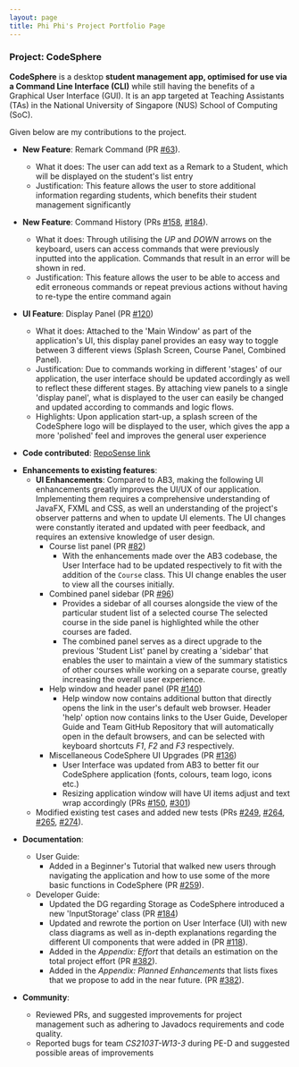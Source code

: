 ```yaml
---
layout: page
title: Phi Phi's Project Portfolio Page
---
```


### Project: CodeSphere

**CodeSphere** is a desktop **student management app, optimised for use via a Command Line Interface (CLI)** while still having the benefits of a Graphical User Interface (GUI).
It is an app targeted at Teaching Assistants (TAs) in the National University of Singapore (NUS) School of Computing (SoC).

Given below are my contributions to the project.
* **New Feature**: Remark Command (PR [#63](https://github.com/AY2324S1-CS2103T-W15-4/tp/pull/63)).
  * What it does: The user can add text as a Remark to a Student, which will be displayed on the student's list entry
  * Justification: This feature allows the user to store additional information regarding students,
    which benefits their student management significantly

* **New Feature**: Command History (PRs [#158](https://github.com/AY2324S1-CS2103T-W15-4/tp/pull/158), [#184](https://github.com/AY2324S1-CS2103T-W15-4/tp/pull/184)).
  * What it does: Through utilising the *UP* and *DOWN* arrows on the keyboard,
    users can access commands that were previously inputted into the application.
    Commands that result in an error will be shown in red.
  * Justification: This feature allows the user to be able to access and edit erroneous commands or repeat previous actions
    without having to re-type the entire command again

* **UI Feature**: Display Panel (PR [#120](https://github.com/AY2324S1-CS2103T-W15-4/tp/pull/120))
  * What it does: Attached to the 'Main Window' as part of the application's UI, this display panel provides an easy way
    to toggle between 3 different views (Splash Screen, Course Panel, Combined Panel).
  * Justification: Due to commands working in different 'stages' of our application, the user interface should
    be updated accordingly as well to reflect these different stages. By attaching view panels to a single 'display panel',
    what is displayed to the user can easily be changed and updated according to commands and logic flows.
  * Highlights: Upon application start-up, a splash screen of the CodeSphere logo will be displayed to the user, which
    gives the app a more 'polished' feel and improves the general user experience

* **Code contributed**: [RepoSense link](https://nus-cs2103-ay2324s1.github.io/tp-dashboard/?search=phiphi-tan&breakdown=true)
<div style="page-break-after: always;"></div>

* **Enhancements to existing features**:
  * **UI Enhancements**: Compared to AB3, making the following UI enhancements greatly improves the UI/UX of our application.
      Implementing them requires a comprehensive understanding of JavaFX, FXML and CSS, as well an understanding of
      the project's observer patterns and when to update UI elements.
      The UI changes were constantly iterated and updated with peer feedback, and requires an extensive knowledge of user design.
    * Course list panel (PR [#82](https://github.com/AY2324S1-CS2103T-W15-4/tp/pull/82))
      * With the enhancements made over the AB3 codebase, the User Interface had to be updated respectively
        to fit with the addition of the `Course` class. This UI change enables the user to view all the courses initially.
    * Combined panel sidebar (PR [#96](https://github.com/AY2324S1-CS2103T-W15-4/tp/pull/96))
      * Provides a sidebar of all courses alongside the view of the particular student list of a selected course
        The selected course in the side panel is highlighted while the other courses are faded.
      * The combined panel serves as a direct upgrade to the previous 'Student List' panel
        by creating a 'sidebar' that enables the user to maintain a view of the summary statistics of other courses while working on a separate course,
        greatly increasing the overall user experience.
    * Help window and header panel (PR [#140](https://github.com/AY2324S1-CS2103T-W15-4/tp/pull/140))
      * Help window now contains additional button that directly opens the link in the user's default web browser.
        Header 'help' option now contains links to the User Guide, Developer Guide and Team GitHub Repository that will automatically
        open in the default browsers, and can be selected with keyboard shortcuts *F1*, *F2* and *F3* respectively.
    * Miscellaneous CodeSphere UI Upgrades (PR [#136](https://github.com/AY2324S1-CS2103T-W15-4/tp/pull/136))
      * User Interface was updated from AB3 to better fit our CodeSphere application (fonts, colours, team logo, icons etc.)
      * Resizing application window will have UI items adjust and text wrap accordingly
        (PRs [#150](https://github.com/AY2324S1-CS2103T-W15-4/tp/pull/150), [#301](https://github.com/AY2324S1-CS2103T-W15-4/tp/pull/301))
  * Modified existing test cases and added new tests (PRs [#249](https://github.com/AY2324S1-CS2103T-W15-4/tp/pull/249),
    [#264](https://github.com/AY2324S1-CS2103T-W15-4/tp/pull/264), [#265](https://github.com/AY2324S1-CS2103T-W15-4/tp/pull/265),
    [#274](https://github.com/AY2324S1-CS2103T-W15-4/tp/pull/274)).
<div style="page-break-after: always;"></div>

* **Documentation**:
  * User Guide:
    * Added in a Beginner's Tutorial that walked new users through navigating the application and
      how to use some of the more basic functions in CodeSphere (PR [#259](https://github.com/AY2324S1-CS2103T-W15-4/tp/pull/259)).
  * Developer Guide:
    * Updated the DG regarding Storage as CodeSphere introduced a new 'InputStorage' class (PR [#184](https://github.com/AY2324S1-CS2103T-W15-4/tp/pull/184/files))
    * Updated and rewrote the portion on User Interface (UI) with new class diagrams as well as in-depth
      explanations regarding the different UI components that were added in
      (PR [#118](https://github.com/AY2324S1-CS2103T-W15-4/tp/pull/118)).
    * Added in the *Appendix: Effort* that details an estimation on the total project effort
      (PR [#382](https://github.com/AY2324S1-CS2103T-W15-4/tp/pull/382)).
    * Added in the *Appendix: Planned Enhancements* that lists fixes that we propose to add in the near future.
      (PR [#382](https://github.com/AY2324S1-CS2103T-W15-4/tp/pull/382)).

* **Community**:
  * Reviewed PRs, and suggested improvements for project management such as adhering to Javadocs requirements and code quality.
  * Reported bugs for team *CS2103T-W13-3* during PE-D and suggested possible areas of improvements
